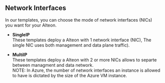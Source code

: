 ## Network Interfaces
In our templates, you can choose the mode of network interfaces (NICs) you want for your Alteon.
  - **SingleIP** <br>These templates deploy a Alteon with 1 network interface (NIC), The single NIC uses both management and data plane traffic).

  - **MultiIP** <br>These templates deploy a Alteon with 2 or more NICs allows to separte between managment and data network. <br>NOTE: In Azure, the number of network interfaces an instance is allowed to have is dictated by the size of the Azure VM instance.
